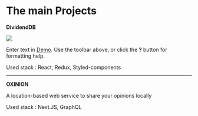 



The main Projects
===============



**DividendDB**


![]({{site.baseurl}}/https://github.com/iDevBrandon/idevbrandon.github.io/blob/master/images/dividenddb_logo.png?raw=true)

Enter text in [Demo](http://dividend.vercel.app). Use the toolbar above, or click the **?** button for formatting help.

Used stack : React, Redux, Styled-components

---



**OXINION**

A location-based web service to share your opinions locally

Used stack : Next.JS, GraphQL
